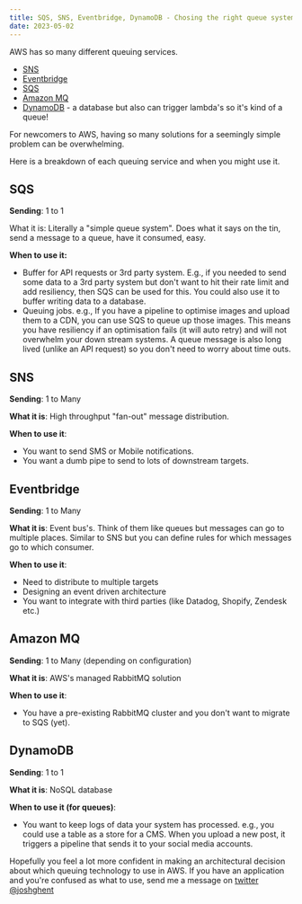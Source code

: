 ```yaml
---
title: SQS, SNS, Eventbridge, DynamoDB - Chosing the right queue system in AWS
date: 2023-05-02
---
```


AWS has so many different queuing services.

* [SNS](https://aws.amazon.com/sns/)
* [Eventbridge](https://aws.amazon.com/eventbridge/)
* [SQS](https://aws.amazon.com/sqs/)
* [Amazon MQ](https://aws.amazon.com/amazon-mq/)
* [DynamoDB](https://aws.amazon.com/dynamodb/) - a database but also can trigger lambda's so it's kind of a queue!



For newcomers to AWS, having so many solutions for a seemingly simple problem can be overwhelming.

Here is a breakdown of each queuing service and when you might use it.



## SQS

**Sending**: 1 to 1

What it is: Literally a "simple queue system". Does what it says on the tin, send a message to a queue, have it consumed, easy.

**When to use it:**

* Buffer for API requests or 3rd party system. E.g., if you needed to send some data to a 3rd party system but don't want to hit their rate limit and add resiliency, then SQS can be used for this. You could also use it to buffer writing data to a database.
* Queuing jobs. e.g., If you have a pipeline to optimise images and upload them to a CDN, you can use SQS to queue up those images. This means you have resiliency if an optimisation fails (it will auto retry) and will not overwhelm your down stream systems. A queue message is also long lived (unlike an API request) so you don't need to worry about time outs.



## SNS

**Sending**: 1 to Many

**What it is**: High throughput "fan-out" message distribution.

**When to use it**:

* You want to send SMS or Mobile notifications.
* You want a dumb pipe to send to lots of downstream targets.



## Eventbridge

**Sending**: 1 to Many

**What it is**: Event bus's. Think of them like queues but messages can go to multiple places. Similar to SNS but you can define rules for which messages go to which consumer.

**When to use it**:

* Need to distribute to multiple targets
* Designing an event driven architecture
* You want to integrate with third parties (like Datadog, Shopify, Zendesk etc.)



## Amazon MQ

**Sending**: 1 to Many (depending on configuration)

**What it is**: AWS's managed RabbitMQ solution

**When to use it**:

* You have a pre-existing RabbitMQ cluster and you don't want to migrate to SQS (yet).



## DynamoDB

**Sending**: 1 to 1

**What it is**: NoSQL database

**When to use it (for queues)**:

* You want to keep logs of data your system has processed. e.g., you could use a table as a store for a CMS. When you upload a new post, it triggers a pipeline that sends it to your social media accounts.



Hopefully you feel a lot more confident in making an architectural decision about which queuing technology to use in AWS. If you have an application and you're confused as what to use, send me a message on [twitter @joshghent](https://twitter.com/joshghent)